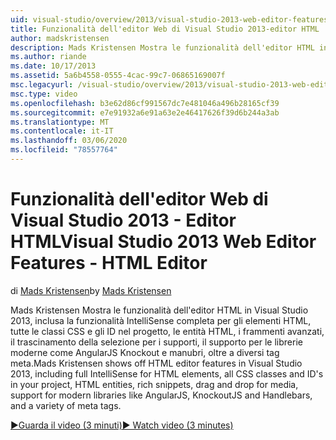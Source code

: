 ```yaml
---
uid: visual-studio/overview/2013/visual-studio-2013-web-editor-features-html-editor
title: Funzionalità dell'editor Web di Visual Studio 2013-editor HTML | Microsoft Docs
author: madskristensen
description: Mads Kristensen Mostra le funzionalità dell'editor HTML in Visual Studio 2013, inclusa la funzionalità IntelliSense completa per gli elementi HTML, tutte le classi CSS e gli ID nel progetto...
ms.author: riande
ms.date: 10/17/2013
ms.assetid: 5a6b4558-0555-4cac-99c7-06865169007f
msc.legacyurl: /visual-studio/overview/2013/visual-studio-2013-web-editor-features-html-editor
msc.type: video
ms.openlocfilehash: b3e62d86cf991567dc7e481046a496b28165cf39
ms.sourcegitcommit: e7e91932a6e91a63e2e46417626f39d6b244a3ab
ms.translationtype: MT
ms.contentlocale: it-IT
ms.lasthandoff: 03/06/2020
ms.locfileid: "78557764"
---
```

# <a name="visual-studio-2013-web-editor-features---html-editor"></a><span data-ttu-id="16203-103">Funzionalità dell'editor Web di Visual Studio 2013 - Editor HTML</span><span class="sxs-lookup"><span data-stu-id="16203-103">Visual Studio 2013 Web Editor Features - HTML Editor</span></span>

<span data-ttu-id="16203-104">di [Mads Kristensen](https://github.com/madskristensen)</span><span class="sxs-lookup"><span data-stu-id="16203-104">by [Mads Kristensen](https://github.com/madskristensen)</span></span>

<span data-ttu-id="16203-105">Mads Kristensen Mostra le funzionalità dell'editor HTML in Visual Studio 2013, inclusa la funzionalità IntelliSense completa per gli elementi HTML, tutte le classi CSS e gli ID nel progetto, le entità HTML, i frammenti avanzati, il trascinamento della selezione per i supporti, il supporto per le librerie moderne come AngularJS Knockout e manubri, oltre a diversi tag meta.</span><span class="sxs-lookup"><span data-stu-id="16203-105">Mads Kristensen shows off HTML editor features in Visual Studio 2013, including full IntelliSense for HTML elements, all CSS classes and ID's in your project, HTML entities, rich snippets, drag and drop for media, support for modern libraries like AngularJS, KnockoutJS and Handlebars, and a variety of meta tags.</span></span>

[<span data-ttu-id="16203-106">&#9654;Guarda il video (3 minuti)</span><span class="sxs-lookup"><span data-stu-id="16203-106">&#9654; Watch video (3 minutes)</span></span>](https://channel9.msdn.com/Blogs/ASP-NET-Site-Videos/visual-studio-2013-web-editor-features-html-editor)
